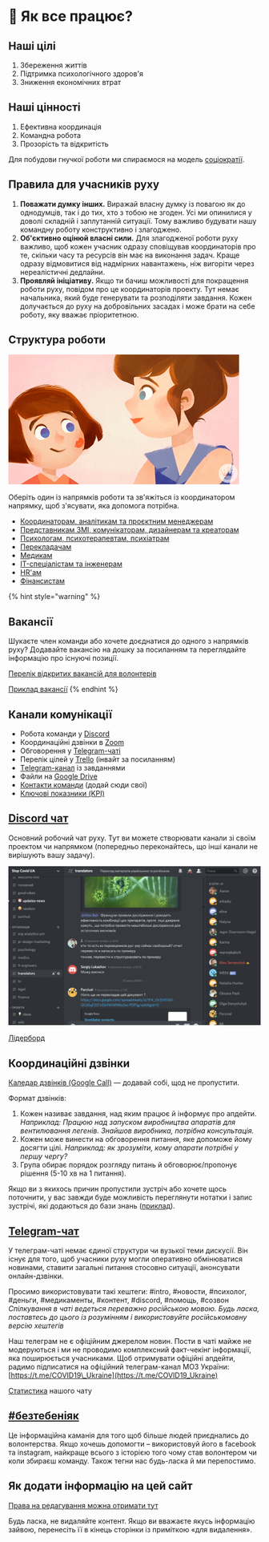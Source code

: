 # 🚀 Як все працює?

## Наші цілі

1. Збереження життів
2. Підтримка психологічного здоров'я
3. Зниження економічних втрат

## Наші цінності

1. Ефективна координація
2. Командна робота
3. Прозорість та відкритість

Для побудови гнучкої роботи ми спираємося на модель [соціократії](https://ru.wikipedia.org/wiki/%D0%A1%D0%BE%D1%86%D0%B8%D0%BE%D0%BA%D1%80%D0%B0%D1%82%D0%B8%D1%8F).

## Правила для учасників руху

1. **Поважати думку інших.** Виражай власну думку із повагою як до однодумців, так і до тих, хто з тобою не згоден. Усі ми опинилися у доволі складній і заплутанній ситуації. Тому важливо будувати нашу командну роботу конструктивно і злагоджено.
2. **Об'єктивно оцінюй власні сили.** Для злагодженої роботи руху важливо, щоб кожен учасник одразу сповіщував координаторів про те, скільки часу та ресурсів він має на виконання задач. Краще одразу відмовитися від надмірних навантажень, ніж вигоріти через нереалістичні дедлайни.
3. **Проявляй ініціативу.** Якщо ти бачиш можливості для покращення роботи руху, повідом про це координаторів проекту. Тут немає начальника, який буде генерувати та розподіляти завдання. Кожен долучається до руху на добровільних засадах і може брати на себе роботу, яку вважає пріоритетною.

## Структура роботи

![](.gitbook/assets/image%20%2874%29.png)

Оберіть один із напрямків роботи та зв'яжіться із координатором напрямку, щоб з'ясувати, яка допомога потрібна.

* [Координаторам, аналітикам та проєктним менеджерам](volonteram/analitika-mepping-dannykh/)
* [Представникам ЗМІ, комунікаторам, дизайнерам та креаторам](https://app.gitbook.com/@dgov/s/stopcovid/~/drafts/-M3zNx5P-7ysMTiG6jk-/informacionnaya-kampaniya)
* [Психологам, психотерапевтам, психіатрам](za-specializaciyeyu/psychological-support/)
* [Перекладачам](za-specializaciyeyu/perekladacham/)
* [Медикам](medikam/sistema-zdravookhraneniya/)
* [IT-спеціалістам та інженерам](za-specializaciyeyu/it-ta-inzheneram/)
* [HR'ам](vrazlivi-verstvi-naselennya/hr-bezrabotica/)
* [Фінансистам](volonteram/finansistam.md)

{% hint style="warning" %}
## Вакансії

Шукаєте член команди або хочете доєднатися до одного з напрямків руху? Додавайте вакансію на дошку за посиланням та переглядайте інформацію про існуючі позиції.

[Перелік відкритих вакансій для волонтерів](https://trello.com/b/IkonsFAY/stopcovid-%D0%BD%D1%83%D0%B6%D0%B5%D0%BD-%D0%B2%D0%BE%D0%BB%D0%BE%D0%BD%D1%82%D0%B5%D1%80)

[Приклад вакансії](https://trello.com/c/v9EWH6x8/32-%D0%BF%D1%80%D0%B8%D0%BC%D0%B5%D1%80-%D0%B2%D0%B0%D0%BA%D0%B0%D0%BD%D1%81%D0%B8%D0%B8)
{% endhint %}

## Канали комунікації

* Робота команди у [Discord](https://discord.gg/Ua4nnXZ)
* Координаційні дзвінки в [Zoom](https://zoom.us/j/919563955?pwd=VlIrTjZXUHpuQTQrVHlpa09WUnpJUT09)
* Обговорення у [Telegram-чаті](https://t.me/stopcovidua)
* Перелік цілей у [Trello](https://trello.com/invite/b/IkonsFAY/12e5d029973f9869061f7a5c1a0364f4/main-board) \(інвайт за посиланням\)
* [Тelegram-канал](https://t.me/scutasks) із завданнями
* Файли на [Google Drive](https://drive.google.com/drive/folders/1i4TaeHh8V0-WX8paR-xPhDIhl8tvFZTs?usp=sharing)
* [Контакти команди](https://docs.google.com/spreadsheets/d/1aFogfzJFu_4oDbCVGvR0dE2BfQc6m9A1L3_KHz9t8SY/edit#gid=0) \(додай сюди свої\)
* [Ключові показники \(KPI\)](https://docs.google.com/spreadsheets/d/1qxu6R_ToVvPUXK439pKcS8pDluyzr6lt5AjGpI-F8wY/edit#gid=0)

## [Discord чат](https://discord.gg/MxT4axM)

Основний робочий чат руху. Тут ви можете створювати канали зі своїм проектом чи напрямком \(попередньо переконайтесь, що інші канали не вирішують вашу задачу\).

![](.gitbook/assets/image%20%282%29.png)

[Лідерборд](https://mee6.xyz/leaderboard/688064950635462771)

## Координаційні дзвінки

[Каледар дзвінків \(Google Call\)](https://calendar.google.com/calendar?cid=dWFjYmxrMG80MGx0amRidGFpb2M0aGVoZmNAZ3JvdXAuY2FsZW5kYXIuZ29vZ2xlLmNvbQ) — додавай собі, щод не пропустити.

Формат дзвінків:

1. Кожен називає завдання, над яким працює й інформує про апдейти. _Наприклад: Працюю над запуском виробництва апаратів для вентилювання легенів. Знайшов виробника, потрібна консультація._
2. Кожен може винести на обговорення питання, яке допоможе йому досягти цілі. _Наприклад: як зрозуміти, кому апарати потрібні у першу чергу?_
3. Група обирає порядок розгляду питань й обговорює/пропонує рішення \(5-10 хв на 1 питання\).

Якщо ви з якихось причин пропустили зустріч або хочете щось поточнити, у вас завжди буде можливість переглянути нотатки і запис зустрічі, які додаються до бази знань \([приклад](volonteram/analitika-mepping-dannykh/tactical-16.03.md)\).

## [Теlegram-чат](https://t.me/stopcovidua)

У телеграм-чаті немає єдиної структури чи вузької теми дискусії. Він існує для того, щоб учасники руху могли оперативно обмінюватися новинами, ставити загальні питання стосовно ситуації, анонсувати онлайн-дзвінки.

Просимо використовувати такі хештеги: \#intro, \#новости, \#психолог, \#деньги, \#медикаменты, \#контент, \#discord, \#помощь, \#созвон _Спілкування в чаті ведеться переважно російською мовою. Будь ласка, поставтесь до цього із розумінням і використовуйте російськомовну версію хештегів_

Наш телеграм не є офіційним джерелом новин. Пости в чаті майже не модеруються і ми не проводимо комплексний факт-чекінг інформації, яка поширюється учасниками. Щоб отримувати офіційні апдейти, радимо підписатися на офіційний телеграм-канал МОЗ України: [https://t.me/COVID19\_Ukraine](https://t.me/COVID19_Ukraine) 

[Статистика](https://combot.org/c/-1001383920031) нашого чату

## [\#безтебеніяк](volonteram/informacionnaya-kampaniya/beztebeniyak.md)

Це інформаційна каманія для того щоб більше людей приєднались до волонтерства. Якщо хочешь допомогти – використовуй його в facebook та instagram, найкраще всього з історією того чому став волонтером чи коли збираєш команду. Також тегни нас будь-ласка й ми перепостимо.

## Як додати інформацію на цей сайт

[Права на редагування можна отримати тут](https://app.gitbook.com/invite/dgov?invite=-M2JRBARwkcPd9AED8KT)

Будь ласка, не видаляйте контент. Якщо ви вважаєте якусь інформацію зайвою, перенесіть її в кінець сторінки із приміткою «для видалення».

